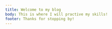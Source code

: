```yaml
---
title: Welcome to my blog
body: This is where I will practive my skills!
footer: Thanks for stopping by!
---
```


